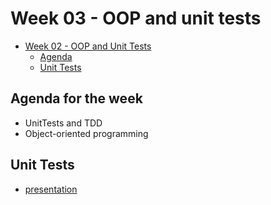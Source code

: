 # Week 03 - OOP and unit tests

- [Week 02 - OOP and Unit Tests](#week-03---oop-and-unit--tests)
    - [Agenda](#agenda)
    - [Unit Tests](#unit-tests)

## Agenda for the week

* UnitTests and TDD
* Object-oriented programming

## Unit Tests

* [presentation](https://slides.com/hackbulgaria/deck-f6fdcd0f-1abd-4688-9f65-c6ce0ae8e808-100s)

